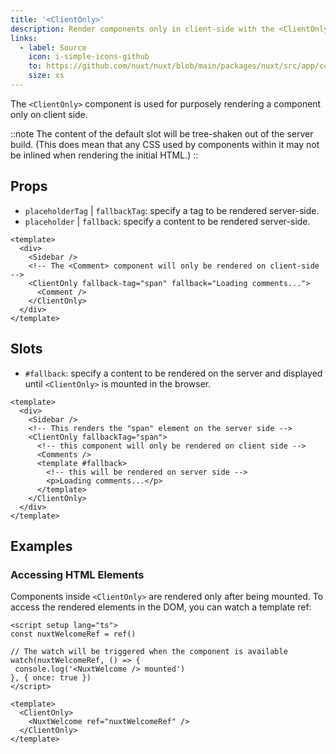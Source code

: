 ```yaml
---
title: '<ClientOnly>'
description: Render components only in client-side with the <ClientOnly> component.
links:
  - label: Source
    icon: i-simple-icons-github
    to: https://github.com/nuxt/nuxt/blob/main/packages/nuxt/src/app/components/client-only.ts
    size: xs
---
```


The `<ClientOnly>` component is used for purposely rendering a component only on client side.

::note
The content of the default slot will be tree-shaken out of the server build. (This does mean that any CSS used by components within it may not be inlined when rendering the initial HTML.)
::

## Props

- `placeholderTag` | `fallbackTag`: specify a tag to be rendered server-side.
- `placeholder` | `fallback`: specify a content to be rendered server-side.

```vue
<template>
  <div>
    <Sidebar />
    <!-- The <Comment> component will only be rendered on client-side -->
    <ClientOnly fallback-tag="span" fallback="Loading comments...">
      <Comment />
    </ClientOnly>
  </div>
</template>
```

## Slots

- `#fallback`: specify a content to be rendered on the server and displayed until `<ClientOnly>` is mounted in the browser.

```vue [pages/example.vue]
<template>
  <div>
    <Sidebar />
    <!-- This renders the "span" element on the server side -->
    <ClientOnly fallbackTag="span">
      <!-- this component will only be rendered on client side -->
      <Comments />
      <template #fallback>
        <!-- this will be rendered on server side -->
        <p>Loading comments...</p>
      </template>
    </ClientOnly>
  </div>
</template>
```

## Examples

### Accessing HTML Elements

Components inside `<ClientOnly>` are rendered only after being mounted. To access the rendered elements in the DOM, you can watch a template ref:

```vue [pages/example.vue]
<script setup lang="ts">
const nuxtWelcomeRef = ref()

// The watch will be triggered when the component is available
watch(nuxtWelcomeRef, () => {
 console.log('<NuxtWelcome /> mounted')
}, { once: true })
</script>

<template>
  <ClientOnly>
    <NuxtWelcome ref="nuxtWelcomeRef" />
  </ClientOnly>
</template>
```

